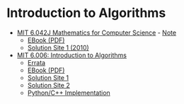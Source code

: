 # Introduction to Algorithms 
- [MIT 6.042J Mathematics for Computer Science](https://openlearninglibrary.mit.edu/courses/course-v1:OCW+6.042J+2T2019/about) - [Note](./mit_6.042j.md)
  - [EBook (PDF)](./Mathematics%20for%20Computer%20Science%20by%20Eric%20Lehman%2C%20F.%20Thomson%20Leighton%2C%20Albert%20R.%20Meyer%20(z-lib.org).pdf) 
  - [Solution Site 1 (2010)](https://github.com/frevib/mit-cs-math-6042-fall-2010-problems)
- [MIT 6.006: Introduction to Algorithms](https://ocw.mit.edu/courses/electrical-engineering-and-computer-science/6-006-introduction-to-algorithms-spring-2020/index.htm)
  - [Errata](https://www.cs.dartmouth.edu/~thc/clrs-bugs/bugs-3e.php)
  - [EBook (PDF)](https://github.com/jong8jong8/algorithm/blob/main/intro-algo/Introduction%20to%20algorithms%20by%20Thomas%20H.%20Cormen%2C%20Charles%20E.%20Leiserson%2C%20Ronald%20L.%20Rivest%2C%20Clifford%20Stein%20(z-lib.org).pdf)
  - [Solution Site 1](https://sites.math.rutgers.edu/~ajl213/CLRS/CLRS.html)
  - [Solution Site 2](https://walkccc.me/CLRS/)
  - [Python/C++ Implementation](https://github.com/Robertboy18/Theoretical-Algorithms-Implementation)



